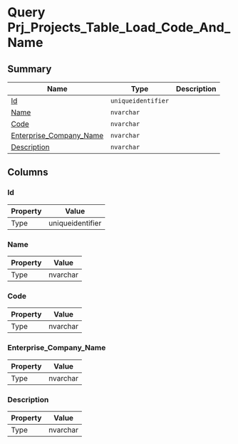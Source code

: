 # Query Prj_Projects_Table_Load_Code_And_Name


## Summary

| Name | Type | Description |
| - | - | --- |
|[Id](#id)|`uniqueidentifier` ||
|[Name](#name)|`nvarchar` ||
|[Code](#code)|`nvarchar` ||
|[Enterprise_Company_Name](#enterprise_company_name)|`nvarchar` ||
|[Description](#description)|`nvarchar` ||

## Columns

### Id

| Property | Value |
| - | - |
|Type|uniqueidentifier|

### Name

| Property | Value |
| - | - |
|Type|nvarchar|

### Code

| Property | Value |
| - | - |
|Type|nvarchar|

### Enterprise_Company_Name

| Property | Value |
| - | - |
|Type|nvarchar|

### Description

| Property | Value |
| - | - |
|Type|nvarchar|


